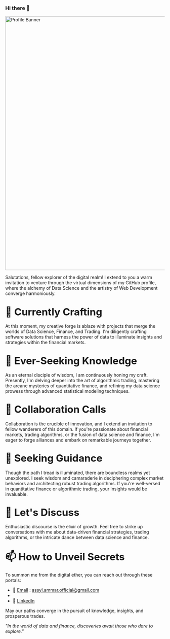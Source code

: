 ### Hi there 👋

<img src="https://s3.us-west-1.amazonaws.com/mindbowser.com-content/wp-content/uploads/2020/10/29140505/Data-Science-For-SaaS-Companies-Banner.png" alt="Profile Banner" width="800">

Salutations, fellow explorer of the digital realm! I extend to you a warm invitation to venture through the virtual dimensions of my GitHub profile, where the alchemy of Data Science and the artistry of Web Development converge harmoniously.

## <span style="font-size: 1.5em;">🔭 Currently Crafting</span>

At this moment, my creative forge is ablaze with projects that merge the worlds of Data Science, Finance, and Trading. I'm diligently crafting software solutions that harness the power of data to illuminate insights and strategies within the financial markets.

## <span style="font-size: 1.5em;">🌱 Ever-Seeking Knowledge</span>

As an eternal disciple of wisdom, I am continuously honing my craft. Presently, I'm delving deeper into the art of algorithmic trading, mastering the arcane mysteries of quantitative finance, and refining my data science prowess through advanced statistical modeling techniques.

## <span style="font-size: 1.5em;">👯 Collaboration Calls</span>

Collaboration is the crucible of innovation, and I extend an invitation to fellow wanderers of this domain. If you're passionate about financial markets, trading algorithms, or the fusion of data science and finance, I'm eager to forge alliances and embark on remarkable journeys together.

## <span style="font-size: 1.5em;">🤔 Seeking Guidance</span>

Though the path I tread is illuminated, there are boundless realms yet unexplored. I seek wisdom and camaraderie in deciphering complex market behaviors and architecting robust trading algorithms. If you're well-versed in quantitative finance or algorithmic trading, your insights would be invaluable.

## <span style="font-size: 1.5em;">💬 Let's Discuss</span>

Enthusiastic discourse is the elixir of growth. Feel free to strike up conversations with me about data-driven financial strategies, trading algorithms, or the intricate dance between data science and finance.

## <span style="font-size: 1.5em;">📫 How to Unveil Secrets</span>

To summon me from the digital ether, you can reach out through these portals:

- 📧 [Email](mailto:assyl.ammar.official.com) : assyl.ammar.official@gmail.com
- 
- 💼 [LinkedIn](https://www.linkedin.com/in/assyl-ammar/)

May our paths converge in the pursuit of knowledge, insights, and prosperous trades.

*"In the world of data and finance, discoveries await those who dare to explore."*





